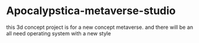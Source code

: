 # Apocalypstica-metaverse-studio

this 3d concept project is for a new concept metaverse.
and there will be an all need operating system with a new style
